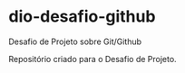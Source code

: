 # dio-desafio-github
Desafio de Projeto sobre Git/Github

Repositório criado para o Desafio de Projeto.
